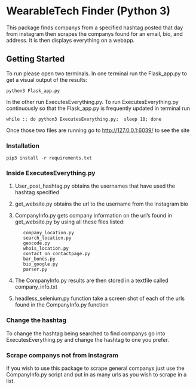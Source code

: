 # WearableTech Finder (Python 3)

This package finds companys from a specified hashtag posted that day from instagram then scrapes the companys found for an email, bio, and address. It is then displays everything on a webapp.

## Getting Started

To run please open two terminals. In one terminal run the Flask_app.py to get a visual output of the results:
```
python3 Flask_app.py
```
In the other run ExecutesEverything.py. To run ExecutesEverything.py continuously so that the Flask_app.py is frequently updated in terminal run 

```
while :; do python3 ExecutesEverything.py;  sleep 10; done
```
Once those two files are running go to http://127.0.0.1:6039/ to see the site 

### Installation 
```
pip3 install -r requirements.txt
```


### Inside ExecutesEverything.py

1) User_post_hashtag.py obtains the usernames that have used the hashtag specified 
2) get_website.py obtains the url to the username from the instagram bio
3) CompanyInfo.py gets company information on the url’s found in get_website.py by using all these files listed:

          company_location.py
          search_location.py
          geocode.py
          whois_location.py
          contact_on_contactpage.py
          bar_bones.py
          bio_google.py
          parser.py


4) The CompanyInfo.py results are then stored in a textfile called company_info.txt
5) headless_selenium.py function take a screen shot of each of the urls found in the CompanyInfo.py function

### Change the hashtag

To change the hashtag being searched to find companys go into ExecutesEverything.py and change the hashtag to one you prefer.

### Scrape companys not from instagram

If you wish to use this package to scrape general companys just use the CompanyInfo.py script and put in as many urls as you wish to scrape in a list. 
